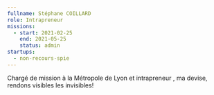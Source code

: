 ```yaml
---
fullname: Stéphane COILLARD
role: Intrapreneur
missions:
  - start: 2021-02-25
    end: 2021-05-25
    status: admin
startups: 
  - non-recours-spie
---
```


Chargé de mission à la Métropole de Lyon et intrapreneur , ma devise, rendons visibles les invisibles!
